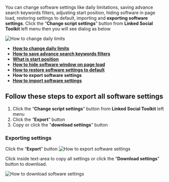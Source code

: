 You can change software settings like daily limitations, saving advance search keywords filters, adjusting start position, hiding software in page load, restoring settings to default, importing and **exporting software settings**. Click the “**Change script settings**” button from  **Linked Social Toolkit** left menu then you will see dialog as below

![How to change daily limits](https://github.com/ZiaUrR3hman/LinkedSocialToolkit/raw/master/images/Change-script-setting.png)

* [**How to change daily limits**](https://github.com/ZiaUrR3hman/LinkedSocialToolkit/wiki/How-to-change-daily-limits)
* [**How to save advance search keywords filters**](https://github.com/ZiaUrR3hman/LinkedSocialToolkit/wiki/How-to-save-advance-search-keywords-filters)
* [**What is start position**](https://github.com/ZiaUrR3hman/LinkedSocialToolkit/wiki/What-is-start-position)
* [**How to hide software window on page load**](https://github.com/ZiaUrR3hman/LinkedSocialToolkit/wiki/How-to-hide-software-window-on-page-load)
* [**How to restore software settings to default**](https://github.com/ZiaUrR3hman/LinkedSocialToolkit/wiki/How-to-restore-software-settings-to-default)
* **How to export software settings**
* [**How to import software settings**](https://github.com/ZiaUrR3hman/LinkedSocialToolkit/wiki/How-to-import-software-settings)

## Follow these steps to export all software settings
1. Click the “**Change script settings**” button from  **Linked Social Toolkit** left menu
2. Click the “**Export**” button
3. Copy or click the "**download settings**" button

### Exporting settings
Click the “**Export**” button
![How to export software settings](https://github.com/ZiaUrR3hman/LinkedSocialToolkit/raw/master/images/Export-settings.png)

Click inside text-area to copy all settings or click the “**Download settings**” button to download.

![How to download software settings](https://github.com/ZiaUrR3hman/LinkedSocialToolkit/raw/master/images/Download-Export-settings.png)